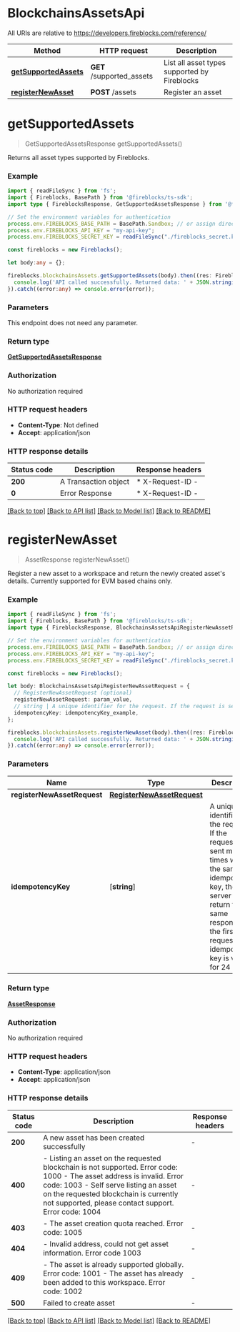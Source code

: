 # BlockchainsAssetsApi

All URIs are relative to https://developers.fireblocks.com/reference/

Method | HTTP request | Description
------------- | ------------- | -------------
[**getSupportedAssets**](#getSupportedAssets) | **GET** /supported_assets | List all asset types supported by Fireblocks
[**registerNewAsset**](#registerNewAsset) | **POST** /assets | Register an asset


# **getSupportedAssets**
> GetSupportedAssetsResponse getSupportedAssets()

Returns all asset types supported by Fireblocks.

### Example


```typescript
import { readFileSync } from 'fs';
import { Fireblocks, BasePath } from '@fireblocks/ts-sdk';
import type { FireblocksResponse, GetSupportedAssetsResponse } from '@fireblocks/ts-sdk';

// Set the environment variables for authentication
process.env.FIREBLOCKS_BASE_PATH = BasePath.Sandbox; // or assign directly to "https://sandbox-api.fireblocks.io/v1"
process.env.FIREBLOCKS_API_KEY = "my-api-key";
process.env.FIREBLOCKS_SECRET_KEY = readFileSync("./fireblocks_secret.key", "utf8");

const fireblocks = new Fireblocks();

let body:any = {};

fireblocks.blockchainsAssets.getSupportedAssets(body).then((res: FireblocksResponse<GetSupportedAssetsResponse>) => {
  console.log('API called successfully. Returned data: ' + JSON.stringify(res, null, 2));
}).catch((error:any) => console.error(error));
```


### Parameters
This endpoint does not need any parameter.


### Return type

**[GetSupportedAssetsResponse](../models/GetSupportedAssetsResponse.md)**

### Authorization

No authorization required

### HTTP request headers

 - **Content-Type**: Not defined
 - **Accept**: application/json


### HTTP response details
| Status code | Description | Response headers |
|-------------|-------------|------------------|
**200** | A Transaction object |  * X-Request-ID -  <br>  |
**0** | Error Response |  * X-Request-ID -  <br>  |

[[Back to top]](#) [[Back to API list]](../../README.md#documentation-for-api-endpoints) [[Back to Model list]](../../README.md#documentation-for-models) [[Back to README]](../../README.md)

# **registerNewAsset**
> AssetResponse registerNewAsset()

Register a new asset to a workspace and return the newly created asset\'s details. Currently supported for EVM based chains only.

### Example


```typescript
import { readFileSync } from 'fs';
import { Fireblocks, BasePath } from '@fireblocks/ts-sdk';
import type { FireblocksResponse, BlockchainsAssetsApiRegisterNewAssetRequest, AssetResponse } from '@fireblocks/ts-sdk';

// Set the environment variables for authentication
process.env.FIREBLOCKS_BASE_PATH = BasePath.Sandbox; // or assign directly to "https://sandbox-api.fireblocks.io/v1"
process.env.FIREBLOCKS_API_KEY = "my-api-key";
process.env.FIREBLOCKS_SECRET_KEY = readFileSync("./fireblocks_secret.key", "utf8");

const fireblocks = new Fireblocks();

let body: BlockchainsAssetsApiRegisterNewAssetRequest = {
  // RegisterNewAssetRequest (optional)
  registerNewAssetRequest: param_value,
  // string | A unique identifier for the request. If the request is sent multiple times with the same idempotency key, the server will return the same response as the first request. The idempotency key is valid for 24 hours. (optional)
  idempotencyKey: idempotencyKey_example,
};

fireblocks.blockchainsAssets.registerNewAsset(body).then((res: FireblocksResponse<AssetResponse>) => {
  console.log('API called successfully. Returned data: ' + JSON.stringify(res, null, 2));
}).catch((error:any) => console.error(error));
```


### Parameters

Name | Type | Description  | Notes
------------- | ------------- | ------------- | -------------
 **registerNewAssetRequest** | **[RegisterNewAssetRequest](../models/RegisterNewAssetRequest.md)**|  |
 **idempotencyKey** | [**string**] | A unique identifier for the request. If the request is sent multiple times with the same idempotency key, the server will return the same response as the first request. The idempotency key is valid for 24 hours. | (optional) defaults to undefined


### Return type

**[AssetResponse](../models/AssetResponse.md)**

### Authorization

No authorization required

### HTTP request headers

 - **Content-Type**: application/json
 - **Accept**: application/json


### HTTP response details
| Status code | Description | Response headers |
|-------------|-------------|------------------|
**200** | A new asset has been created successfully |  -  |
**400** | - Listing an asset on the requested blockchain is not supported. Error code: 1000  - The asset address is invalid. Error code: 1003  - Self serve listing an asset on the requested blockchain is currently not supported, please contact support. Error code: 1004  |  -  |
**403** | - The asset creation quota reached. Error code: 1005  |  -  |
**404** | - Invalid address, could not get asset information. Error code 1003  |  -  |
**409** | - The asset is already supported globally. Error code: 1001  - The asset has already been added to this workspace. Error code: 1002  |  -  |
**500** | Failed to create asset |  -  |

[[Back to top]](#) [[Back to API list]](../../README.md#documentation-for-api-endpoints) [[Back to Model list]](../../README.md#documentation-for-models) [[Back to README]](../../README.md)


